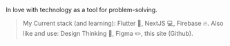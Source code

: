 In love with technology as a tool for problem-solving.

> My Current stack (and learning): Flutter 📱, NextJS 💻, Firebase 🔥.
> Also like and use: Design Thinking 🤝, Figma ✏️, this site (Github).
<!--
### Hi there 👋


**fandres51/fandres51** is a ✨ _special_ ✨ repository because its `README.md` (this file) appears on your GitHub profile.

Here are some ideas to get you started:

- 🔭 I’m currently working on personal projects
- 🌱 I’m currently learning Flutter, Firebase, NextJS
- 👯 I’m looking to collaborate on startups and open source projects
- 🤔 I’m looking for help with finding interesting ideas for projects
- 💬 Ask me about anything I can help you with :)
- 📫 How to reach me: fabio.and1514@gmail.com
- 😄 Pronouns: he/him
- ⚡ Fun fact: I look younger than I am 😃
-->
